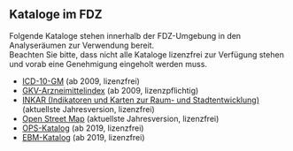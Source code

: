 ## Kataloge im FDZ
Folgende Kataloge stehen innerhalb der FDZ-Umgebung in den Analyseräumen zur Verwendung bereit.  
Beachten Sie bitte, dass nicht alle Kataloge lizenzfrei zur Verfügung stehen und vorab eine Genehmigung eingeholt werden muss.

- [ICD-10-GM](https://www.bfarm.de/DE/Kodiersysteme/Klassifikationen/ICD/ICD-10-GM/_node.html#:~:text=Die%20Internationale%20statistische%20Klassifikation%20der,und%20station%C3%A4ren%20Versorgung%20in%20Deutschland.) (ab 2009, lizenzfrei)
- [GKV-Arzneimittelindex](https://www.wido.de/forschung-projekte/arzneimittel/gkv-arzneimittelindex/) (ab 2009, lizenzpflichtig)
- [INKAR (Indikatoren und Karten zur Raum- und Stadtentwicklung)](https://www.inkar.de/) (aktuellste Jahresversion, lizenzfrei)
- [Open Street Map](https://www.suche-postleitzahl.org/) (aktuellste Jahresversion, lizenzfrei)
- [OPS-Katalog](https://www.bfarm.de/DE/Kodiersysteme/Klassifikationen/OPS-ICHI/OPS/_node.html) (ab 2019, lizenzfrei)
- [EBM-Katalog](https://www.kbv.de/html/ebm.php) (ab 2019, lizenzfrei)